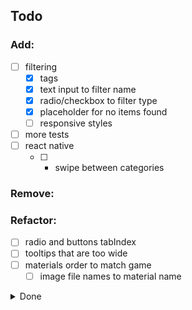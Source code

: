 ## Todo

### Add:
- [ ] filtering
	- [x] tags
	- [x] text input to filter name
	- [x] radio/checkbox to filter type
	- [x] placeholder for no items found
	- [ ] responsive styles
- [ ] more tests
- [ ] react native
	- [ ] - swipe between categories

### Remove:

### Refactor:
- [ ] radio and buttons tabIndex
- [ ] tooltips that are too wide
- [ ] materials order to match game
	- [ ] image file names to material name

<details>
<summary>Done</summary>

### Added:
- [x] temp hearts
- [x] buff type readout
- [x] buff potency calculator
- [x] heart shortening over 6
- [x] local storage
- [x] ingredient images
- [x] materials button styles
- [x] container styles
- [x] creature material effect handling
- [x] buff emblems
- [x] potency translator for buff emblems
- [x] add hourglass emblem
- [x] hover stats
	- [x] locations
- [x] better README
- [x] buff type emblem on material buttons
- [x] create reusable fade in lazyload component

### Removed:
- [x] 'Time' when a timed buff isn't active
- [x] OutputContainer when no ingredients selected

### Refactored:
- [x] calculators to use reduce
- [x] change 'Level' readout to duplicated buff emblem
- [x] 'any' types
- [x] consider changing unused/null values in materials.ts to []/{}

</details>
